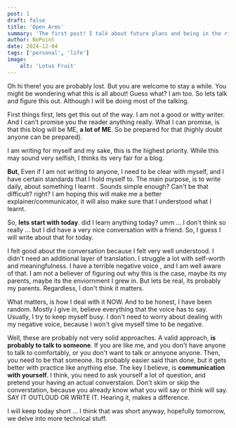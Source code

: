 ```yaml
---
post: 1
draft: false
title: 'Open Arms'
summary: 'The first post! I talk about future plans and being in the right mindset.'
author: NoPoint
date: 2024-12-04
tags: ['personal', 'life']
image:
    alt: 'Lotus Fruit'
---
```


Oh hi there! you are probably lost. But you are welcome to stay a while. You might be wondering what this is all about! Guess what? I am too. So lets talk and figure this out. Although I will be doing most of the talking.

First things first, lets get this out of the way. I am not a good or witty writer. And I can't promise you the reader anything really. What I can promise, is that this blog will be ME, **a lot of ME**. So be prepared for that (highly doubt anyone can be prepared). 

I am writing for myself and my sake, this is the highest priority. While this may sound very selfish, I thinks its very fair for a blog.

**But**, Even if I am not writing to anyone, I need to be clear with myself, and I have certain standards that I hold myself to. The main purpose, is to <span class="highlight"> write daily, about something I learnt </span>. Sounds simple enough? Can't be that difficult? right? I am hoping this will make me a better explainer/communicator, it will also make sure that I understood what I learnt. 

So, **lets start with today**. did I learn anything today? umm ... I don't think so really ... but I did have a very nice conversation with a friend. So, I guess I will write about that for today.

I felt good about the conversation because I felt very well understood. I didn't need an additional layer of translation. I struggle a lot with self-worth and meaningfulness. I have a  <span class="highlight"> terrible negative voice </span>, and I am well aware of that. I am not a believer of figuring out why this is the case, maybe its my parents, maybe its the enviornment I grew in. But lets be real, its probably my parents. Regardless, I don't think it matters.

What matters, is how I deal with it NOW. And to be honest, I have been random. Mostly I give in, believe everything that the voice has to say. Usually, I try to keep myself busy. I don't need to worry about dealing with my negative voice, because I won't give myself time to be negative. 

Well, these are probably not very solid approaches. A valid approach, **is probably to talk to someone**. If you are like me, and you don't have anyone to talk to comfortably, or you don't want to talk or annyone anyone. Then, you need to be that someone. Its probably easier said than done, but it gets better with practice like anything else. The key I believe, is **communication with yourself**. I think, you need to ask yourself a lot of question, and pretend your having an actual converstaion. Don't skim or skip the converstation, because you already know what you will say or think will say. SAY IT OUTLOUD OR WRITE IT. Hearing it, makes a difference.

I will keep today short ... I think that was short anyway, hopefully tomorrow, we delve into more technical stuff.



